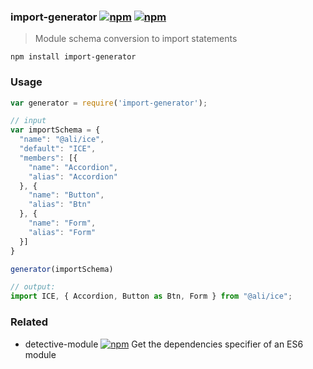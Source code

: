 ### import-generator [![npm](http://img.shields.io/npm/v/import-generator.svg)](https://npmjs.org/package/import-generator) [![npm](http://img.shields.io/npm/dm/import-generator.svg)](https://npmjs.org/package/import-generator)

> Module schema conversion to import statements

`npm install import-generator`

### Usage

```js
var generator = require('import-generator');

// input
var importSchema = {
  "name": "@ali/ice",
  "default": "ICE",
  "members": [{
    "name": "Accordion",
    "alias": "Accordion"
  }, {
    "name": "Button",
    "alias": "Btn"
  }, {
    "name": "Form",
    "alias": "Form"
  }]
}

generator(importSchema)

// output:
import ICE, { Accordion, Button as Btn, Form } from "@ali/ice";
```

### Related

- detective-module [![npm](http://img.shields.io/npm/dm/detective-module.svg)](https://npmjs.org/package/detective-module) Get the dependencies specifier of an ES6 module